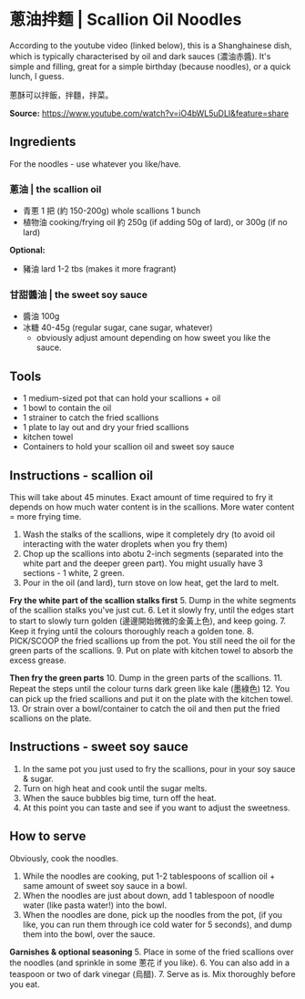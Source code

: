 # 蔥油拌麵 | Scallion Oil Noodles

According to the youtube video (linked below), this is a Shanghainese dish, which is typically characterised by oil and dark sauces (濃油赤醬). It's simple and filling, great for a simple birthday (because noodles), or a quick lunch, I guess.

蔥酥可以拌飯，拌麵，拌菜。

**Source:** https://www.youtube.com/watch?v=iO4bWL5uDLI&feature=share

## Ingredients

For the noodles - use whatever you like/have.

### 蔥油 | the scallion oil

- 青蔥 1 把 (約 150-200g) whole scallions 1 bunch
- 植物油 cooking/frying oil 約 250g (if adding 50g of lard), or 300g (if no lard)

**Optional:**
- 豬油 lard 1-2 tbs (makes it more fragrant)

### 甘甜醬油 | the sweet soy sauce
- 醬油 100g
- 冰糖 40-45g (regular sugar, cane sugar, whatever)
  - obviously adjust amount depending on how sweet you like the sauce. 

## Tools

- 1 medium-sized pot that can hold your scallions + oil
- 1 bowl to contain the oil
- 1 strainer to catch the fried scallions
- 1 plate to lay out and dry your fried scallions
- kitchen towel
- Containers to hold your scallion oil and sweet soy sauce

## Instructions - scallion oil

This will take about 45 minutes. Exact amount of time required to fry it depends on how much water content is in the scallions. More water content = more frying time. 

1. Wash the stalks of the scallions, wipe it completely dry (to avoid oil interacting with the water droplets when you fry them)
2. Chop up the scallions into abotu 2-inch segments (separated into the white part and the deeper green part). You might usually have 3 sections - 1 white, 2 green.
3. Pour in the oil (and lard), turn stove on low heat, get the lard to melt. 

**Fry the white part of the scallion stalks first**
5. Dump in the white segments of the scallion stalks you've just cut. 
6. Let it slowly fry, until the edges start to start to slowly turn golden (邊邊開始微微的金黃上色), and keep going.
7. Keep it frying until the colours thoroughly reach a golden tone. 
8. PICK/SCOOP the fried scallions up from the pot. You still need the oil for the green parts of the scallions.
9. Put on plate with kitchen towel to absorb the excess grease.

**Then fry the green parts**
10. Dump in the green parts of the scallions.
11. Repeat the steps until the colour turns dark green like kale (墨綠色)
12. You can pick up the fried scallions and put it on the plate with the kitchen towel.
13. Or strain over a bowl/container to catch the oil and then put the fried scallions on the plate. 

## Instructions - sweet soy sauce
1. In the same pot you just used to fry the scallions, pour in your soy sauce & sugar.
2. Turn on high heat and cook until the sugar melts.
3. When the sauce bubbles big time, turn off the heat.
4. At this point you can taste and see if you want to adjust the sweetness. 

## How to serve

Obviously, cook the noodles.

1. While the noodles are cooking, put 1-2 tablespoons of scallion oil + same amount of sweet soy sauce in a bowl.
2. When the noodles are just about down, add 1 tablespoon of noodle water (like pasta water!) into the bowl.
3. When the noodles are done, pick up the noodles from the pot, (if you like, you can run them through ice cold water for 5 seconds), and dump them into the bowl, over the sauce.

**Garnishes & optional seasoning**
5. Place in some of the fried scallions over the noodles (and sprinkle in some 蔥花 if you like).
6. You can also add in a teaspoon or two of dark vinegar (烏醋).
7. Serve as is. Mix thoroughly before you eat. 
